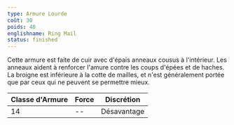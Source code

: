 ```yaml
---
type: Armure Lourde
coût: 30
poids: 40
englishname: Ring Mail
status: finished
---
```

Cette armure est faite de cuir avec d'épais anneaux cousus à l'intérieur. Les anneaux aident à renforcer l'amure contre les coups d'épées et de haches. La broigne est inférieure à la cotte de mailles, et n'est généralement portée que par ceux qui ne peuvent se permettre mieux.

| Classe d'Armure | Force | Discrétion  |
| --------------- | ----- | ----------- |
| 14              | --    | Désavantage |
